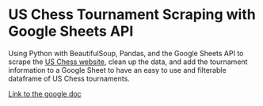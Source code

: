 # US Chess Tournament Scraping with Google Sheets API

Using Python with BeautifulSoup, Pandas, and the Google Sheets API to scrape the [US Chess website](https://new.uschess.org/upcoming-tournaments), clean up the data, and add the tournament information to a Google Sheet to have an easy to use and filterable dataframe of US Chess tournaments.

[Link to the google doc](https://docs.google.com/spreadsheets/d/1u9tatdk58JOAm0-m4hh9zG8Jho5y490Ko7bu6SpNXrI/edit#gid=0)
